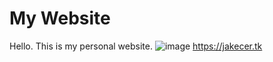 # My Website
Hello. This is my personal website.
![image][def]
https://jakecer.tk


[def]: https://jakecer.tk/img/logo.png